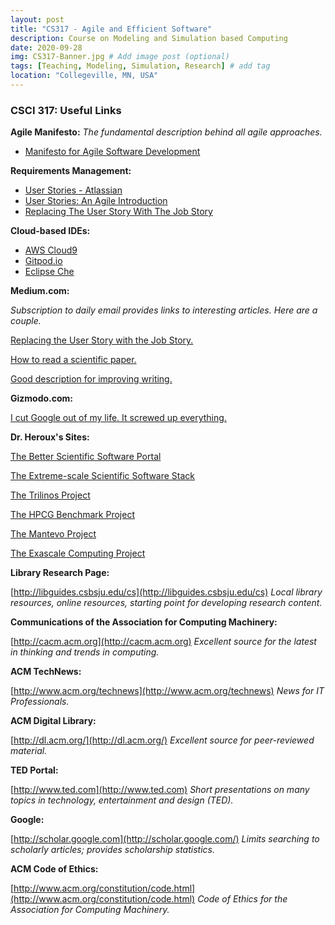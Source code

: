 ```yaml
---
layout: post
title: "CS317 - Agile and Efficient Software"
description: Course on Modeling and Simulation based Computing
date: 2020-09-28
img: CS317-Banner.jpg # Add image post (optional)
tags: [Teaching, Modeling, Simulation, Research] # add tag
location: "Collegeville, MN, USA"
---
```


### CSCI 317: Useful Links


**Agile Manifesto:** _The fundamental description behind all agile approaches._
- [Manifesto for Agile Software Development](https://agilemanifesto.org)

**Requirements Management:**
- [User Stories - Atlassian](https://www.atlassian.com/agile/project-management/user-stories)
- [User Stories: An Agile Introduction](http://www.agilemodeling.com/artifacts/userStory.htm)
- [Replacing The User Story With The Job Story](https://jtbd.info/replacing-the-user-story-with-the-job-story-af7cdee10c27)

**Cloud-based IDEs:**

- [AWS Cloud9](https://aws.amazon.com/cloud9/)
- [Gitpod.io](https://www.gitpod.io)
- [Eclipse Che](https://www.eclipse.org/che/)

**Medium.com:**

_Subscription to daily email provides links to interesting articles.  Here are a couple._

[Replacing the User Story with the Job Story.](https://jtbd.info/replacing-the-user-story-with-the-job-story-af7cdee10c27)

[How to read a scientific paper.](https://medium.com/elysium-health/how-to-read-a-scientific-paper-695188037080)

[Good description for improving writing.](https://medium.com/practicecomesfirst/dr-jordan-b-petersons-10-step-guide-to-clearer-thinking-through-essay-writing-1ab79a94937)

**Gizmodo.com:**

[I cut Google out of my life.  It screwed up everything.](https://gizmodo.com/i-cut-google-out-of-my-life-it-screwed-up-everything-1830565500)

**Dr. Heroux's Sites:**

[The Better Scientific Software Portal](https://bssw.io)

[The Extreme-scale Scientific Software Stack](http://e4s.io)

[The Trilinos Project](https://trilinos.github.io)

[The HPCG Benchmark Project](https://hpcg-benchmark.org)

[The Mantevo Project](https://mantevo.github.io)

[The Exascale Computing Project](https://exascaleproject.org)

**Library Research Page:**

[http://libguides.csbsju.edu/cs](http://libguides.csbsju.edu/cs) _Local library resources, online resources, starting point for developing research content._

**Communications of the Association for Computing Machinery:**

[http://cacm.acm.org](http://cacm.acm.org) _Excellent source for the latest in thinking and trends in computing._

**ACM TechNews:**

[http://www.acm.org/technews](http://www.acm.org/technews) _News for IT Professionals._

**ACM Digital Library:**

[http://dl.acm.org/](http://dl.acm.org/) _Excellent source for peer-reviewed material._

**TED Portal:**

[http://www.ted.com](http://www.ted.com) _Short presentations on many topics in technology, entertainment and design (TED)._

**Google:**

[http://scholar.google.com](http://scholar.google.com/) _Limits searching to scholarly articles; provides scholarship statistics._

**ACM Code of Ethics:**

[http://www.acm.org/constitution/code.html](http://www.acm.org/constitution/code.html) _Code of Ethics for the Association for Computing Machinery._

